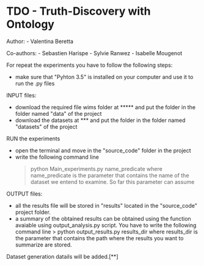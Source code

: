 # TDO - Truth-Discovery with Ontology

Author:
	- Valentina Beretta
	
Co-authors:
	- Sebastien Harispe
	- Sylvie Ranwez
	- Isabelle Mougenot

For repeat the experiments you have to follow the following steps:

 - make sure that "Pyhton 3.5" is installed on your computer and use it to run the .py files 
 
INPUT files:
 - download the required file wims folder at ***** and put the folder in the folder named "data" of the project
 - download the datasets at *** and put the folder in the folder named "datasets" of the project
 
RUN the experiments
 - open the terminal and move in the "source_code" folder in the project
 - write the following command line
	> python Main_experiments.py name_predicate
   where name_predicate is the parameter that contains the name of the dataset we entend to examine. So far this parameter can assume
 
OUTPUT files:
 - all the results file will be stored in "results" located in the "source_code" project folder.
 - a summary of the obtained results can be obtained using the function avaiable using output_analysis.py script. 
   You have to write the following command line
		> python output_results.py results_dir
   where results_dir is the parameter that contains the path where the results you want to summarize are stored.

Dataset generation datails will be added.[**]
